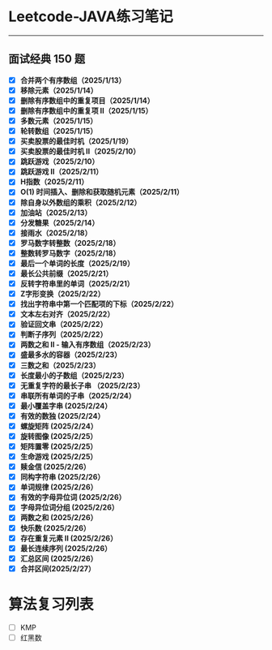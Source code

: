 # Leetcode-JAVA练习笔记

---
## 面试经典 150 题
- [x] **合并两个有序数组（2025/1/13）**
- [x] **移除元素（2025/1/14）**
- [x] **删除有序数组中的重复项目（2025/1/14）**
- [x] **删除有序数组中的重复项 II（2025/1/15）**
- [x] **多数元素（2025/1/15）**
- [x] **轮转数组（2025/1/15）**
- [x] **买卖股票的最佳时机（2025/1/19）**
- [x] **买卖股票的最佳时机 II（2025/2/10）**
- [x] **跳跃游戏（2025/2/10）**
- [x] **跳跃游戏 II（2025/2/11）**
- [x] **H指数（2025/2/11）**
- [x] **O(1) 时间插入、删除和获取随机元素（2025/2/11）**
- [x] **除自身以外数组的乘积（2025/2/12）**
- [x] **加油站（2025/2/13）**
- [x] **分发糖果（2025/2/14）**
- [x] **接雨水（2025/2/18）**
- [x] **罗马数字转整数（2025/2/18）**
- [x] **整数转罗马数字（2025/2/18）**
- [x] **最后一个单词的长度（2025/2/19）** 
- [x] **最长公共前缀（2025/2/21）** 
- [x] **反转字符串里的单词（2025/2/21）** 
- [x] **Z字形变换（2025/2/22）**
- [x] **找出字符串中第一个匹配项的下标（2025/2/22）**
- [x] **文本左右对齐（2025/2/22）**
- [x] **验证回文串（2025/2/22）**
- [x] **判断子序列（2025/2/22）**
- [x] **两数之和 II - 输入有序数组（2025/2/23）**
- [x] **盛最多水的容器（2025/2/23）**
- [x] **三数之和（2025/2/23）**
- [x] **长度最小的子数组（2025/2/23）**
- [x] **无重复字符的最长子串 （2025/2/23）**
- [x] **串联所有单词的子串（2025/2/24）**
- [x] **最小覆盖字串 (2025/2/24）**
- [x] **有效的数独 (2025/2/24）**
- [x] **螺旋矩阵 (2025/2/24）**
- [x] **旋转图像 (2025/2/25）**
- [x] **矩阵置零 (2025/2/25）**
- [x] **生命游戏 (2025/2/25）**
- [x] **赎金信 (2025/2/26）**
- [x] **同构字符串 (2025/2/26）**
- [x] **单词规律 (2025/2/26）**
- [x] **有效的字母异位词 (2025/2/26）**
- [x] **字母异位词分组 (2025/2/26）**
- [x] **两数之和 (2025/2/26）**
- [x] **快乐数 (2025/2/26）**
- [x] **存在重复元素 II (2025/2/26）**
- [x] **最长连续序列 (2025/2/26）**
- [x] **汇总区间 (2025/2/26）**
- [x] **合并区间(2025/2/27）**
# 算法复习列表 
- [ ] KMP
- [ ] 红黑数
